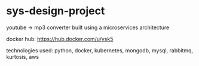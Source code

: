 # sys-design-project
youtube -> mp3 converter built using a microservices architecture

docker hub: https://hub.docker.com/u/ysk5

technologies used: python, docker, kubernetes, mongodb, mysql, rabbitmq, kurtosis, aws
